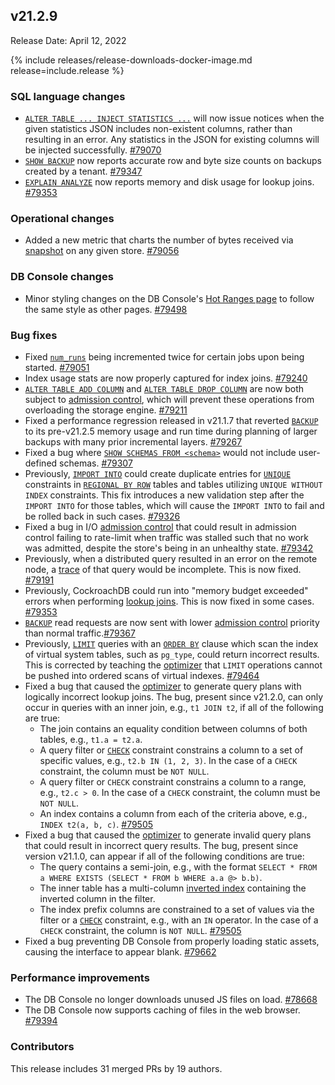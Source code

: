 ## v21.2.9

Release Date: April 12, 2022

{% include releases/release-downloads-docker-image.md release=include.release %}

<h3 id="v21-2-9-sql-language-changes">SQL language changes</h3>

- [`ALTER TABLE ... INJECT STATISTICS ...`](../v21.2/alter-table.html) will now issue notices when the given statistics JSON includes non-existent columns, rather than resulting in an error. Any statistics in the JSON for existing columns will be injected successfully. [#79070][#79070]
- [`SHOW BACKUP`](../v21.2/show-backup.html) now reports accurate row and byte size counts on backups created by a tenant. [#79347][#79347]
- [`EXPLAIN ANALYZE`](../v21.2/explain-analyze.html) now reports memory and disk usage for lookup joins. [#79353][#79353]

<h3 id="v21-2-9-operational-changes">Operational changes</h3>

- Added a new metric that charts the number of bytes received via [snapshot](../v21.2/ui-replication-dashboard.html#snapshots) on any given store. [#79056][#79056]

<h3 id="v21-2-9-db-console-changes">DB Console changes</h3>

- Minor styling changes on the DB Console's [Hot Ranges page](../v21.2/ui-hot-ranges-page.html) to follow the same style as other pages. [#79498][#79498]

<h3 id="v21-2-9-bug-fixes">Bug fixes</h3>

- Fixed [`num_runs`](../v21.2/show-jobs.html) being incremented twice for certain jobs upon being started. [#79051][#79051]
- Index usage stats are now properly captured for index joins. [#79240][#79240]
- [`ALTER TABLE ADD COLUMN`](../v21.2/alter-table.html) and [`ALTER TABLE DROP COLUMN`](../v21.2/alter-table.html) are now both subject to [admission control](../v21.2/architecture/admission-control.html), which will prevent these operations from overloading the storage engine. [#79211][#79211]
- Fixed a performance regression released in v21.1.7 that reverted [`BACKUP`](../v21.2/backup.html) to its pre-v21.2.5 memory usage and run time during planning of larger backups with many prior incremental layers. [#79267][#79267]
- Fixed a bug where [`SHOW SCHEMAS FROM <schema>`](../v21.2/show-schemas.html) would not include user-defined schemas. [#79307][#79307]
- Previously, [`IMPORT INTO`](../v21.2/import-into.html) could create duplicate entries for [`UNIQUE`](../v21.2/unique.html) constraints in [`REGIONAL BY ROW`](../v21.2/multiregion-overview#regional-by-row-tables) tables and tables utilizing `UNIQUE WITHOUT INDEX` constraints. This fix introduces a new validation step after the `IMPORT INTO` for those tables, which will cause the `IMPORT INTO` to fail and be rolled back in such cases. [#79326][#79326]
- Fixed a bug in I/O [admission control](../v21.2/architecture/admission-control.html) that could result in admission control failing to rate-limit when traffic was stalled such that no work was admitted, despite the store's being in an unhealthy state. [#79342][#79342]
- Previously, when a distributed query resulted in an error on the remote node, a [trace](../v21.2/show-trace.html) of that query would be incomplete. This is now fixed. [#79191][#79191]
- Previously, CockroachDB could run into "memory budget exceeded" errors when performing [lookup joins](../v21.2/joins.html#lookup-joins). This is now fixed in some cases. [#79353][#79353]
- [`BACKUP`](../v21.2/backup.html) read requests are now sent with lower [admission control](../v21.2/architecture/admission-control.html) priority than normal traffic.[#79367][#79367]
- Previously, [`LIMIT`](../v21.2/limit-offset.html) queries with an [`ORDER BY`](../v21.2/order-by.html) clause which scan the index of virtual system tables, such as `pg_type`, could return incorrect results. This is corrected by teaching the [optimizer](../v21.2/cost-based-optimizer.html) that `LIMIT` operations cannot be pushed into ordered scans of virtual indexes. [#79464][#79464]
- Fixed a bug that caused the [optimizer](../v21.2/cost-based-optimizer.html) to generate query plans with logically incorrect lookup joins. The bug, present since v21.2.0, can only occur in queries with an inner join, e.g., `t1 JOIN t2`, if all of the following are true:
    - The join contains an equality condition between columns of both tables, e.g., `t1.a = t2.a`.
    - A query filter or [`CHECK`](../v21.2/check.html) constraint constrains a column to a set of specific values, e.g., `t2.b IN (1, 2, 3)`. In the case of a `CHECK` constraint, the column must be `NOT NULL`.
    - A query filter or `CHECK` constraint constrains a column to a range, e.g., `t2.c > 0`. In the case of a `CHECK` constraint, the column must be `NOT NULL`.
    - An index contains a column from each of the criteria above, e.g., `INDEX t2(a, b, c)`. [#79505][#79505]
- Fixed a bug that caused the [optimizer](../v21.2/cost-based-optimizer.html) to generate invalid query plans that could result in incorrect query results. The bug, present since version v21.1.0, can appear if all of the following conditions are true:
    - The query contains a semi-join, e.g., with the format `SELECT * FROM a WHERE EXISTS (SELECT * FROM b WHERE a.a @> b.b)`.
    - The inner table has a multi-column [inverted index](../v21.2/inverted-indexes.html) containing the inverted column in the filter.
    - The index prefix columns are constrained to a set of values via the filter or a [`CHECK`](../v21.2/check.html) constraint, e.g., with an `IN` operator. In the case of a `CHECK` constraint, the column is `NOT NULL`. [#79505][#79505]
- Fixed a bug preventing DB Console from properly loading static assets, causing the interface to appear blank. [#79662][#79662]

<h3 id="v21-2-9-performance-improvements">Performance improvements</h3>

- The DB Console no longer downloads unused JS files on load. [#78668][#78668]
- The DB Console now supports caching of files in the web browser. [#79394][#79394]

<h3 id="v21-2-9-contributors">Contributors</h3>

This release includes 31 merged PRs by 19 authors.

[#78668]: https://github.com/cockroachdb/cockroach/pull/78668
[#79051]: https://github.com/cockroachdb/cockroach/pull/79051
[#79056]: https://github.com/cockroachdb/cockroach/pull/79056
[#79070]: https://github.com/cockroachdb/cockroach/pull/79070
[#79191]: https://github.com/cockroachdb/cockroach/pull/79191
[#79211]: https://github.com/cockroachdb/cockroach/pull/79211
[#79240]: https://github.com/cockroachdb/cockroach/pull/79240
[#79267]: https://github.com/cockroachdb/cockroach/pull/79267
[#79307]: https://github.com/cockroachdb/cockroach/pull/79307
[#79326]: https://github.com/cockroachdb/cockroach/pull/79326
[#79342]: https://github.com/cockroachdb/cockroach/pull/79342
[#79347]: https://github.com/cockroachdb/cockroach/pull/79347
[#79353]: https://github.com/cockroachdb/cockroach/pull/79353
[#79367]: https://github.com/cockroachdb/cockroach/pull/79367
[#79394]: https://github.com/cockroachdb/cockroach/pull/79394
[#79464]: https://github.com/cockroachdb/cockroach/pull/79464
[#79498]: https://github.com/cockroachdb/cockroach/pull/79498
[#79505]: https://github.com/cockroachdb/cockroach/pull/79505
[#79662]: https://github.com/cockroachdb/cockroach/pull/79662
[a9c87a179]: https://github.com/cockroachdb/cockroach/commit/a9c87a179
